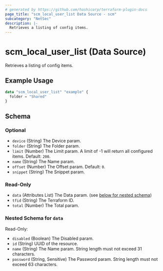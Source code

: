 ```yaml
---
# generated by https://github.com/hashicorp/terraform-plugin-docs
page_title: "scm_local_user_list Data Source - scm"
subcategory: "NetSec"
description: |-
  Retrieves a listing of config items.
---
```


# scm_local_user_list (Data Source)

Retrieves a listing of config items.

## Example Usage

```terraform
data "scm_local_user_list" "example" {
  folder = "Shared"
}
```

<!-- schema generated by tfplugindocs -->
## Schema

### Optional

- `device` (String) The Device param.
- `folder` (String) The Folder param.
- `limit` (Number) The Limit param. A limit of -1 will return all configured items. Default: `200`.
- `name` (String) The Name param.
- `offset` (Number) The Offset param. Default: `0`.
- `snippet` (String) The Snippet param.

### Read-Only

- `data` (Attributes List) The Data param. (see [below for nested schema](#nestedatt--data))
- `tfid` (String) The Terraform ID.
- `total` (Number) The Total param.

<a id="nestedatt--data"></a>
### Nested Schema for `data`

Read-Only:

- `disabled` (Boolean) The Disabled param.
- `id` (String) UUID of the resource.
- `name` (String) The Name param. String length must not exceed 31 characters.
- `password` (String, Sensitive) The Password param. String length must not exceed 63 characters.
